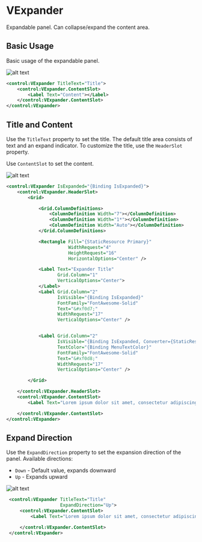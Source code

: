 # VExpander

Expandable panel. Can collapse/expand the content area.

## Basic Usage

Basic usage of the expandable panel.

![alt text](assets/recording-16.gif)

```xml
<control:VExpander TitleText="Title">
    <control:VExpander.ContentSlot>
        <Label Text="Content"></Label>
    </control:VExpander.ContentSlot>
</control:VExpander>
```

## Title and Content

Use the `TitleText` property to set the title. The default title area consists of text and an expand indicator. To customize the title, use the `HeaderSlot` property.

Use `ContentSlot` to set the content.

![alt text](assets/recording-17.gif)
```xml
<control:VExpander IsExpanded="{Binding IsExpanded}">
    <control:VExpander.HeaderSlot>
        <Grid>

            <Grid.ColumnDefinitions>
                <ColumnDefinition Width="7"></ColumnDefinition>
                <ColumnDefinition Width="1*"></ColumnDefinition>
                <ColumnDefinition Width="Auto"></ColumnDefinition>
            </Grid.ColumnDefinitions>

            <Rectangle Fill="{StaticResource Primary}"
                       WidthRequest="4"
                       HeightRequest="16"
                       HorizontalOptions="Center" />

            <Label Text="Expander Title"
                   Grid.Column="1"
                   VerticalOptions="Center">
            </Label>
            <Label Grid.Column="2"
                   IsVisible="{Binding IsExpanded}"
                   FontFamily="FontAwesome-Solid"
                   Text="&#xf0d7;"
                   WidthRequest="17"
                   VerticalOptions="Center" />


            <Label Grid.Column="2"
                   IsVisible="{Binding IsExpanded, Converter={StaticResource InvertedBoolConverter}}"
                   TextColor="{Binding MenuTextColor}"
                   FontFamily="FontAwesome-Solid"
                   Text="&#xf0d8;"
                   WidthRequest="17"
                   VerticalOptions="Center" />

        </Grid>

    </control:VExpander.HeaderSlot>
    <control:VExpander.ContentSlot>
        <Label Text="Lorem ipsum dolor sit amet, consectetur adipiscing elit. Lacus hendrerit risus ultrices himenaeos pulvinar. Nostra nostra nisl sed suspendisse turpis. Curabitur praesent sed nec phasellus accumsan. Parturient conubia imperdiet lorem orci aliquet."></Label>

    </control:VExpander.ContentSlot>
</control:VExpander>
```

## Expand Direction

Use the `ExpandDirection` property to set the expansion direction of the panel. Available directions:

* `Down` - Default value, expands downward
* `Up` - Expands upward

![alt text](assets/recording-18.gif)

```xml
 <control:VExpander TitleText="Title"
                    ExpandDirection="Up">
     <control:VExpander.ContentSlot>
         <Label Text="Lorem ipsum dolor sit amet, consectetur adipiscing elit. Lacus hendrerit risus ultrices himenaeos pulvinar. Nostra nostra nisl sed suspendisse turpis. Curabitur praesent sed nec phasellus accumsan. Parturient conubia imperdiet lorem orci aliquet."></Label>

     </control:VExpander.ContentSlot>
 </control:VExpander>
